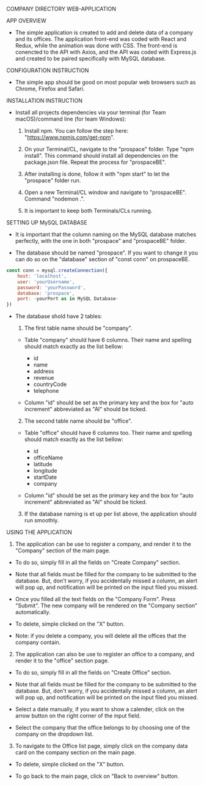 COMPANY DIRECTORY WEB-APPLICATION


APP OVERVIEW

- The simple application is created to add and delete data of a company and its offices. The application front-end was coded with React and Redux, while the animation was done with CSS. The front-end is conencted to the API with Axios, and the API was coded with Express.js and created to be paired specifically with MySQL database.

CONFIGURATION INSTRUCTION

- The simple app should be good on most popular web browsers such as Chrome, Firefox and Safari. 

INSTALLATION INSTRUCTION

- Install all projects dependencies via your terminal (for Team macOS)/command line (for team Windows):
  1. Install npm. You can follow the step here: "https://www.npmjs.com/get-npm".

  2. On your Terminal/CL, navigate to the "prospace" folder. Type "npm  install". This command should install all dependencies on the package.json file. Repeat the process for "prospaceBE".

  3. After installing is done, follow it with "npm start" to let the "prospace" folder run.
  
  4. Open a new Terminal/CL window and navigate to "prospaceBE". Command "nodemon .".

  5. It is important to keep both Terminals/CLs running.

SETTING UP MySQL DATABASE

- It is important that the column naming on the MySQL database matches perfectly, with the one in both "prospace" and "prospaceBE" folder.

- The database should be named "prospace". If you want to change it you can do so on the "database" section of "const conn" on prospaceBE.

```javascript
const conn = mysql.createConnection({
    host: 'localhost',
    user: 'yourUsername',
    password: 'yourPassword',
    database: 'prospace',
    port: -yourPort as in MySQL Database- 
})
```
- The database shold have 2 tables:

  1. The first table name should be "company".
    - Table "company" should have 6 columns. Their name and spelling should match exactly as the list bellow:
      - id
      - name
      - address
      - revenue
      - countryCode
      - telephone

    - Column "id" should be set as the primary key and the box for "auto increment" abbreviated as "AI" should be ticked.

  2. The second table name should be "office".
    - Table "office" should have 6 columns too. Their name and spelling should match exactly as the list bellow:
      - id
      - officeName
      - latitude
      - longitude
      - startDate
      - company
    
    - Column "id" should be set as the primary key and the box for "auto increment" abbreviated as "AI" should be ticked.

  3. If the database naming is et up per list above, the application should run smoothly.


USING THE APPLICATION

1. The application can be use to register a company, and render it to the "Company" section of the main page. 

  - To do so, simply fill in all the fields on "Create Company" section.

  - Note that all fields must be filled for the company to be submitted to the database. But, don't worry, if you accidentally missed a column, an alert will pop up, and notification will be printed on the input filed you missed.

  - Once you filled all the text fields on the "Company Form". Press "Submit". The new company will be rendered on the "Company section" automatically.

  - To delete, simple clicked on the "X" button.
  
  - Note: if you delete a company, you will delete all the offices that the company contain.

2. The application can also be use to register an office to a company, and render it to the "office" section page.

  - To do so, simply fill in all the fields on "Create Office" section.

  - Note that all fields must be filled for the company to be submitted to the database. But, don't worry, if you accidentally missed a column, an alert will pop up, and notification will be printed on the input filed you missed.

  - Select a date manually, if you want to show a calender, click on the arrow button on the right corner of the input field.

  - Select the company that the office belongs to by choosing one of the company on the dropdown list.

3. To navigate to the Office list page, simply click on the company data card on the company section on the main page.

  - To delete, simple clicked on the "X" button.

  - To go back to the main page, click on "Back to overview" button.


